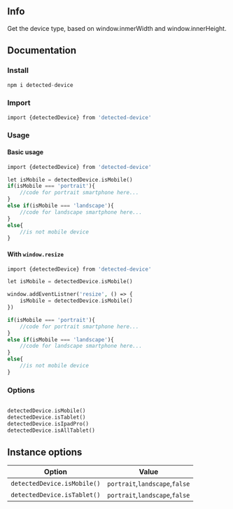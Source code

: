 ## Info
Get the device type, based on window.inmerWidth and window.innerHeight.

## Documentation

### Install
```php
npm i detected-device
```

### Import
```php
import {detectedDevice} from 'detected-device'
```

### Usage

#### Basic usage
```php
import {detectedDevice} from 'detected-device'

let isMobile = detectedDevice.isMobile()
if(isMobile === 'portrait'){
    //code for portrait smartphone here...
}
else if(isMobile === 'landscape'){
    //code for landscape smartphone here...
}
else{
    //is not mobile device
}
```
#### With `window.resize`
```php
import {detectedDevice} from 'detected-device'

let isMobile = detectedDevice.isMobile()

window.addEventListner('resize', () => {
    isMobile = detectedDevice.isMobile()
})

if(isMobile === 'portrait'){
    //code for portrait smartphone here...
}
else if(isMobile === 'landscape'){
    //code for landscape smartphone here...
}
else{
    //is not mobile device
}
```

### Options
```php

detectedDevice.isMobile() 
detectedDevice.isTablet() 
detectedDevice.isIpadPro() 
detectedDevice.isAllTablet() 
```

## Instance options

| Option                                | Value      | 
| ------------------------------------- | ---------- | 
| `detectedDevice.isMobile()`           | `portrait`,`landscape`,`false`  
| `detectedDevice.isTablet()`           | `portrait`,`landscape`,`false`  
